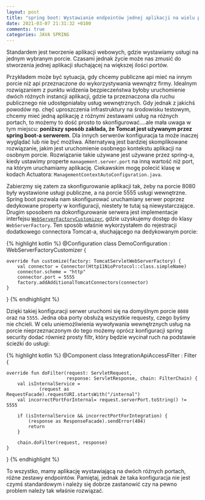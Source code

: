 ```yaml
---
layout: post
title: "spring boot: Wystawianie endpointów jednej aplikacji na wielu portach"
date: 2021-03-07 21:31:32 +0100
comments: true
categories: JAVA SPRING
---
```


Standardem jest tworzenie aplikacji webowych, gdzie wystawiamy usługi na jednym wybranym porcie. 
Czasami jednak życie może nas zmusić do stworzenia jednej aplikacji słuchającej na większej ilości portów.
 
<!--more-->
 
Przykładem może być sytuacja, gdy chcemy publiczne api mieć na innym porcie niż api przeznaczone do wykorzystywania wewnątrz firmy. 
Idealnym rozwiązaniem z punktu widzenia bezpieczeństwa byłoby uruchomienie dwóch różnych instancji aplikacji, gdzie ta przeznaczona dla ruchu publicznego nie udostępniałaby usług wewnętrznych.
Gdy jednak z jakichś powodów np. chęć uproszczenia infrastruktury na środowisku testowym, chcemy mieć jedną aplikację z różnymi 
zestawami usług na różnych portach, to możemy to dość prosto to skonfigurować....ale mała uwaga w tym miejscu: **poniższy sposób
zakłada, że Tomcat jest używanym przez spring boot-a serwerem**. Dla innych serwerów konfiguracja ta może inaczej wyglądać lub nie być możliwa.
Alternatywą jest bardziej skomplikowane rozwiązanie, jakim jest uruchomienie osobnego kontekstu aplikacji na osobnym porcie.
Rozwiązanie takie używane jest używane przez spring-a, kiedy ustawimy properte `management.server.port` na inną wartość niż port, na którym uruchamiamy aplikację.
Ciekawskim mogę polecić klasę w kodach Actuatora: `ManagementContextAutoConfiguration.java`.

Zabierzmy się zatem za skonfigurowanie aplikacji tak, żeby na porcie 8080 były wystawione usługi publiczne, a na porcie 5555 usługi wewnętrzne.
Spring boot pozwala nam skonfigurować uruchamiany serwer poprzez dedykowane property w konfiguracji, niestety te tutaj są niewystarczające. Drugim sposobem na dokonfigurowanie 
 serwera jest implementacje interfejsu [`WebServerFactoryCustomizer`](https://docs.spring.io/spring-boot/docs/2.1.9.RELEASE/reference/html/howto-embedded-web-servers.html#howto-configure-webserver),
 gdzie uzyskujemy dostęp do klasy `WebServerFactory`. Ten sposób właśnie wykorzystałem do rejestracji dodatkowego connectora Tomcat-a, słuchającego na dedykowanym porcie: 

{% highlight kotlin %}
@Configuration
class DemoConfiguration : 
        WebServerFactoryCustomizer<TomcatServletWebServerFactory> {

    override fun customize(factory: TomcatServletWebServerFactory) {
        val connector = Connector(Http11NioProtocol::class.simpleName)
        connector.scheme = "http"
        connector.port = 5555
        factory.addAdditionalTomcatConnectors(connector)
    }

}
{% endhighlight %}

Dzięki takiej konfiguracji serwer uruchomi się na domyślnym porcie `8080` oraz na `5555`. Jedna oba porty obsłużą 
wszystkie requesty, czego byśmy nie chcieli. W celu uniemożliwienia wywoływania wewnętrznych usług na porcie nieprzeznaczonym do tego
możemy oprócz konfiguracji spring security dodać również prosty filtr, który będzie wycinał ruch na podstawie ścieżki do usługi:

{% highlight kotlin %}
@Component
class IntegrationApiAccessFilter : Filter {

    override fun doFilter(request: ServletRequest, 
                          response: ServletResponse, chain: FilterChain) {
        val isInternalService = 
                (request as RequestFacade).requestURI.startsWith("/internal")
        val incorrectPortForInternal= request.serverPort.toString() != 5555

        if (isInternalService && incorrectPortForIntegration) {
            (response as ResponseFacade).sendError(404)
            return
        }

        chain.doFilter(request, response)
    }

}
{% endhighlight %}

To wszystko, mamy aplikację wystawiającą na dwóch różnych portach, różne zestawy endpointów. Pamiętaj, jednak że taka konfiguracja nie jest czymś standardowym 
i należy się dobrze zastanowić czy na pewno problem należy tak właśnie rozwiązać.
